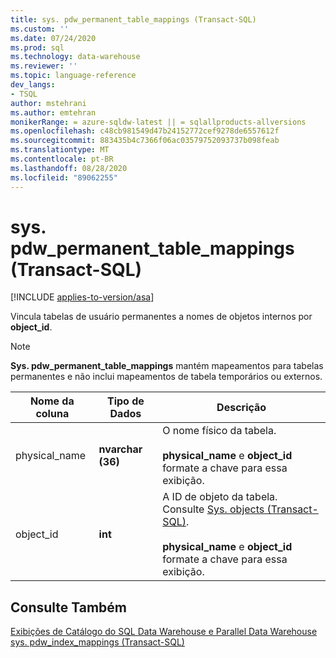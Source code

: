 ```yaml
---
title: sys. pdw_permanent_table_mappings (Transact-SQL)
ms.custom: ''
ms.date: 07/24/2020
ms.prod: sql
ms.technology: data-warehouse
ms.reviewer: ''
ms.topic: language-reference
dev_langs:
- TSQL
author: mstehrani
ms.author: emtehran
monikerRange: = azure-sqldw-latest || = sqlallproducts-allversions
ms.openlocfilehash: c48cb981549d47b24152772cef9278de6557612f
ms.sourcegitcommit: 883435b4c7366f06ac03579752093737b098feab
ms.translationtype: MT
ms.contentlocale: pt-BR
ms.lasthandoff: 08/28/2020
ms.locfileid: "89062255"
---
```

# <a name="syspdw_permanent_table_mappings-transact-sql"></a>sys. pdw_permanent_table_mappings (Transact-SQL)
[!INCLUDE [applies-to-version/asa](../../includes/applies-to-version/asa.md)]

  Vincula tabelas de usuário permanentes a nomes de objetos internos por **object_id**.  
  
> [!NOTE]
> **Sys. pdw_permanent_table_mappings** mantém mapeamentos para tabelas permanentes e não inclui mapeamentos de tabela temporários ou externos.

|Nome da coluna|Tipo de Dados|Descrição|  
|-----------------|---------------|-----------------|  
|physical_name|**nvarchar (36)**|O nome físico da tabela.<br /><br /> **physical_name** e **object_id** formate a chave para essa exibição.||  
|object_id|**int**|A ID de objeto da tabela. Consulte [Sys. objects &#40;Transact-SQL&#41;](../../relational-databases/system-catalog-views/sys-objects-transact-sql.md).<br /><br /> **physical_name** e **object_id** formate a chave para essa exibição.||  
  
## <a name="see-also"></a>Consulte Também  
 [Exibições de Catálogo do SQL Data Warehouse e Parallel Data Warehouse](../../relational-databases/system-catalog-views/sql-data-warehouse-and-parallel-data-warehouse-catalog-views.md)   
 [sys. pdw_index_mappings &#40;Transact-SQL&#41;](../../relational-databases/system-catalog-views/sys-pdw-index-mappings-transact-sql.md)  
  
  
